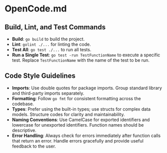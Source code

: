 # OpenCode.md

## Build, Lint, and Test Commands
- **Build**: `go build` to build the project.
- **Lint**: `golint ./...` for linting the code.
- **Test All**: `go test ./...` to run all tests.
- **Run a Single Test**: `go test -run TestFunctionName` to execute a specific test. Replace `TestFunctionName` with the name of the test to be run.

## Code Style Guidelines
- **Imports**: Use double quotes for package imports. Group standard library and third-party imports separately.
- **Formatting**: Follow `go fmt` for consistent formatting across the codebase.
- **Types**: Prefer using the built-in types; use structs for complex data models. Structure codes for clarity and maintainability.
- **Naming Conventions**: Use CamelCase for exported identifiers and lowercase for unexported identifiers. Function names should be descriptive.
- **Error Handling**: Always check for errors immediately after function calls that return an error. Handle errors gracefully and provide useful feedback to the user.